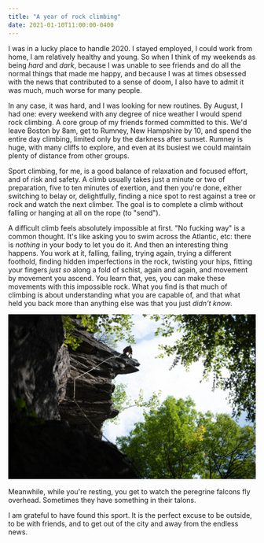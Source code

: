 ```yaml
---
title: "A year of rock climbing"
date: 2021-01-10T11:00:00-0400
---
```


I was in a lucky place to handle 2020. I stayed employed, I could work from
home, I am relatively healthy and young. So when I think of my weekends as
being *hard* and *dark*, because I was unable to see friends and do all the
normal things that made me happy, and because I was at times obsessed with
the news that contributed to a sense of doom, I also have to admit it was
much, much worse for many people.

In any case, it was hard, and I was looking for new routines. By August, I
had one: every weekend with any degree of nice weather I would spend rock
climbing. A core group of my friends formed committed to this. We'd leave
Boston by 8am, get to Rumney, New Hampshire by 10, and spend the entire day
climbing, limited only by the darkness after sunset. Rumney is huge, with
many cliffs to explore, and even at its busiest we could maintain plenty of
distance from other groups.

Sport climbing, for me, is a good balance of relaxation and focused effort,
and of risk and safety. A climb usually takes just a minute or two of
preparation, five to ten minutes of exertion, and then you're done, either
switching to belay or, delightfully, finding a nice spot to rest against a
tree or rock and watch the next climber. The goal is to complete a climb
without falling or hanging at all on the rope (to "send").

A difficult climb feels absolutely impossible at first. "No fucking way" is a
common thought. It's like asking you to swim across the Atlantic, etc: there
is *nothing* in your body to let you do it. And then an interesting thing
happens. You work at it, falling, failing, trying again, trying a different
foothold, finding hidden imperfections in the rock, twisting your hips,
fitting your fingers *just so* along a fold of schist, again and again, and
movement by movement you ascend. You learn that, yes, you can make these
movements with this impossible rock. What you find is that much of climbing
is about understanding what you are capable of, and that what held you back
more than anything else was that you just *didn't know*.

![*Jolt*, Rumney](/images/j/L1006386.jpg)

Meanwhile, while you're resting, you get to watch the peregrine falcons fly
overhead. Sometimes they have something in their talons.

I am grateful to have found this sport. It is the perfect excuse to be
outside, to be with friends, and to get out of the city and away from the
endless news.
